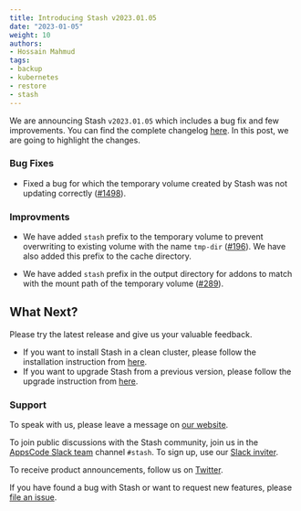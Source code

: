 ```yaml
---
title: Introducing Stash v2023.01.05
date: "2023-01-05"
weight: 10
authors:
- Hossain Mahmud
tags:
- backup
- kubernetes
- restore
- stash
---
```


We are announcing Stash `v2023.01.05` which includes a bug fix and few improvements. You can find the complete changelog [here](https://github.com/stashed/CHANGELOG/blob/master/releases/v2023.01.05/README.md). In this post, we are going to highlight the changes.

### Bug Fixes

- Fixed a bug for which the temporary volume created by Stash was not updating correctly ([#1498](https://github.com/stashed/stash/pull/1498)).

### Improvments

- We have added `stash` prefix to the temporary volume to prevent overwriting to existing volume with the name `tmp-dir` ([#196](https://github.com/stashed/apimachinery/pull/196)). We have also added this prefix to the cache directory.

- We have added `stash` prefix in the output directory for addons to match with the mount path of the temporary volume ([#289](https://github.com/stashed/installer/pull/289)).


## What Next?

Please try the latest release and give us your valuable feedback.

- If you want to install Stash in a clean cluster, please follow the installation instruction from [here](https://stash.run/docs/v2022.06.21/setup/).
- If you want to upgrade Stash from a previous version, please follow the upgrade instruction from [here](https://stash.run/docs/v2022.06.21/setup/upgrade/).

### Support

To speak with us, please leave a message on [our website](https://appscode.com/contact/).

To join public discussions with the Stash community, join us in the [AppsCode Slack team](https://appscode.slack.com/messages/C8NCX6N23/details/) channel `#stash`. To sign up, use our [Slack inviter](https://slack.appscode.com/).

To receive product announcements, follow us on [Twitter](https://twitter.com/KubeStash).

If you have found a bug with Stash or want to request new features, please [file an issue](https://github.com/stashed/project/issues/new).
